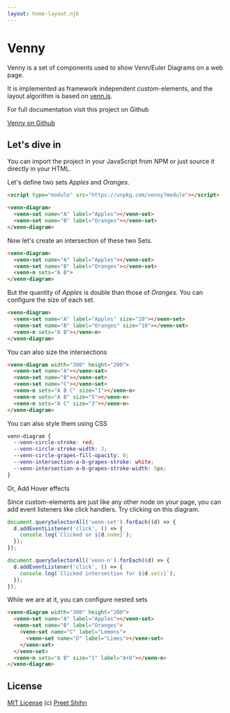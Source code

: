 ```yaml
---
layout: home-layout.njk
---
```


# Venny

Venny is a set of components used to show Venn/Euler Diagrams on a web page.

It is implemented as framework independent custom-elements, and the layout algorithm is based on [venn.js](https://github.com/benfred/venn.js/).

For full documentation visit this project on Github

<a class="buttonLink" href="https://github.com/pshihn/venn">Venny on Github</a>

## Let's dive in

You can import the project in your JavaScript from NPM or just source it directly in your HTML.

Let's define two sets *Apples* and *Oranges*.

<figure>
  <venn-diagram width="300" height="200">
    <venn-set name="A" label="Apples"></venn-set>
    <venn-set name="B" label="Oranges"></venn-set>
  </venn-diagram>
</figure>

```html
<script type="module" src="https://unpkg.com/venny?module"></script>

<venn-diagram>
  <venn-set name="A" label="Apples"></venn-set>
  <venn-set name="B" label="Oranges"></venn-set>
</venn-diagram>
```

Now let's create an intersection of these two Sets. 

<figure>
  <venn-diagram width="300" height="200">
    <venn-set name="A" label="Apples"></venn-set>
    <venn-set name="B" label="Oranges"></venn-set>
    <venn-n sets="A B">
  </venn-diagram>
</figure>

```html
<venn-diagram>
  <venn-set name="A" label="Apples"></venn-set>
  <venn-set name="B" label="Oranges"></venn-set>
  <venn-n sets="A B">
</venn-diagram>
```

But the quantity of *Apples* is double than those of *Oranges*. You can configure the size of each set. 

<figure>
  <venn-diagram width="300" height="200">
    <venn-set name="A" label="Apples" size="20"></venn-set>
    <venn-set name="B" label="Oranges" size="10"></venn-set>
    <venn-n sets="A B"></venn-n>
  </venn-diagram>
</figure>

```html
<venn-diagram>
  <venn-set name="A" label="Apples" size="20"></venn-set>
  <venn-set name="B" label="Oranges" size="10"></venn-set>
  <venn-n sets="A B"></venn-n>
</venn-diagram>
```

You can also size the intersections

<figure>
  <venn-diagram width="300" height="200">
    <venn-set name="A"></venn-set>
    <venn-set name="B"></venn-set>
    <venn-set name="C"></venn-set>
    <venn-n sets="A B C" size="1"></venn-n>
    <venn-n sets="A B" size="5"></venn-n>
    <venn-n sets="A C" size="3"></venn-n>
  </venn-diagram>
</figure>

```html
<venn-diagram width="300" height="200">
  <venn-set name="A"></venn-set>
  <venn-set name="B"></venn-set>
  <venn-set name="C"></venn-set>
  <venn-n sets="A B C" size="1"></venn-n>
  <venn-n sets="A B" size="5"></venn-n>
  <venn-n sets="A C" size="3"></venn-n>
</venn-diagram>
```

You can also style them using CSS

<figure>
  <style>
    #cssExampleDiagram {
      --venn-circle-stroke: red;
      --venn-circle-stroke-width: 3;
      --venn-circle-grapes-fill-opacity: 0;
      --venn-intersection-a-b-grapes-stroke: white;
      --venn-intersection-a-b-grapes-stroke-width: 5px;
    }
  </style>
  <venn-diagram id="cssExampleDiagram" width="300" height="200">
    <venn-set name="A"></venn-set>
    <venn-set name="B"></venn-set>
    <venn-set name="Grapes" label="Grapes"></venn-set>
    <venn-n sets="A B Grapes"></venn-n>
  </venn-diagram>
</figure>

```css
venn-diagram {
  --venn-circle-stroke: red;
  --venn-circle-stroke-width: 3;
  --venn-circle-grapes-fill-opacity: 0;
  --venn-intersection-a-b-grapes-stroke: white;
  --venn-intersection-a-b-grapes-stroke-width: 5px;
}
```

Or, Add Hover effects

<figure>
  <style>
    #eventExampleDiagram,
    #hoverExampleDiagram {
      --venn-hover-circle-fill-opacity: 0.5;
      --venn-hover-circle-stroke: #000;
      --venn-hover-circle-stroke-width: 3;
      --venn-hover-intersection-stroke: #fff;
      --venn-hover-intersection-stroke-width: 3;
    }
  </style>
  <venn-diagram id="hoverExampleDiagram" width="300" height="200">
    <venn-set name="A"></venn-set>
    <venn-set name="B"></venn-set>
    <venn-set name="C"></venn-set>
    <venn-n sets="A B C"></venn-n>
  </venn-diagram>
</figure>

Since custom-elements are just like any other node on your page, you can add event listeners like click handlers. Try clicking on this diagram.

<figure>
  <venn-diagram id="eventExampleDiagram" width="300" height="200">
    <venn-set name="Apples" label="Apples"></venn-set>
    <venn-set name="Oranges" label="Oranges"></venn-set>
    <venn-set name="Grapes"  label="Grapes"></venn-set>
    <venn-n sets="Apples Oranges" size="1"></venn-n>
    <venn-n sets="Apples Grapes" size="3"></venn-n>
  </venn-diagram>
</figure>

```js
document.querySelectorAll('venn-set').forEach((d) => {
  d.addEventListener('click', () => {
    console.log(`Clicked on ${d.name}`);
  });
});

document.querySelectorAll('venn-n').forEach((d) => {
  d.addEventListener('click', () => {
    console.log(`Clicked intersection for ${d.sets}`);
  });
});
```

While we are at it, you can configure nested sets

<figure>
<venn-diagram width="300" height="200">
  <venn-set name="A" label="Apples"></venn-set>
  <venn-set name="B" label="Oranges">
    <venn-set name="C" label="Lemons">
      <venn-set name="D" label="Limes"></venn-set>
    </venn-set>
  </venn-set>
  <venn-n sets="A B" size="1" label="A+O"></venn-n>
</venn-diagram>
</figure>

```html
<venn-diagram width="300" height="200">
  <venn-set name="A" label="Apples"></venn-set>
  <venn-set name="B" label="Oranges">
    <venn-set name="C" label="Lemons">
      <venn-set name="D" label="Limes"></venn-set>
    </venn-set>
  </venn-set>
  <venn-n sets="A B" size="1" label="A+O"></venn-n>
</venn-diagram>
```

## License
[MIT License](https://github.com/pshihn/venn/blob/main/LICENSE) (c) [Preet Shihn](https://twitter.com/preetster)

<p></p>